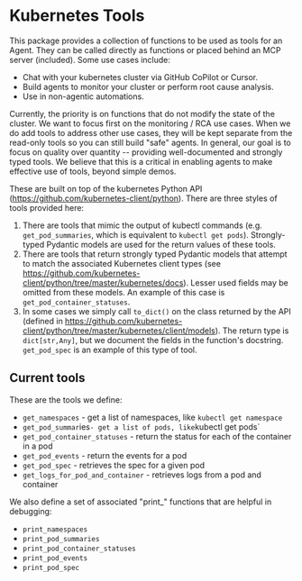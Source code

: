 # Kubernetes Tools

This package provides a collection of functions to be used as tools for an Agent. They can be called
directly as functions or placed behind an MCP server (included). Some use cases
include:
* Chat with your kubernetes cluster via GitHub CoPilot or Cursor.
* Build agents to monitor your cluster or perform root cause analysis.
* Use in non-agentic automations.

Currently, the priority is on functions that do not modify the state of the cluster.
We want to focus first on the monitoring / RCA use cases. When we do add tools to address
other use cases, they will be kept separate from the read-only tools so you can still build
"safe" agents. In general, our goal is to focus on quality over quantity -- providing
well-documented and strongly typed tools. We believe that this is a critical in enabling
agents to make effective use of tools, beyond simple demos.

These are built on top of the kubernetes Python API (https://github.com/kubernetes-client/python).
There are three styles of tools provided here:
1. There are tools that mimic the output of kubectl commands (e.g. `get_pod_summaries`, which is equivalent
   to `kubectl get pods`).  Strongly-typed Pydantic models are used for the return values of these tools.
2. There are tools that return strongly typed Pydantic models that attempt to match the associated Kubernetes
   client types (see https://github.com/kubernetes-client/python/tree/master/kubernetes/docs).
   Lesser used fields may be omitted from these models. An example of this case is `get_pod_container_statuses`.
3. In some cases we simply call `to_dict()` on the class returned by the API (defined in 
   https://github.com/kubernetes-client/python/tree/master/kubernetes/client/models).
   The return type is `dict[str,Any]`, but we document the fields in the function's docstring.
   `get_pod_spec` is an example of this type of tool.

## Current tools

These are the tools we define:

* `get_namespaces` - get a list of namespaces, like `kubectl get namespace`
* `get_pod_summar`ies` - get a list of pods, like `kubectl get pods`
* `get_pod_container_statuses` - return the status for each of the container in a pod
* `get_pod_events` - return the events for a pod
* `get_pod_spec` - retrieves the spec for a given pod
* `get_logs_for_pod_and_container` - retrieves logs from a pod and container

We also define a set of associated "print_" functions that are helpful in debugging:

* `print_namespaces`
* `print_pod_summaries`
* `print_pod_container_statuses`
* `print_pod_events`
* `print_pod_spec`
